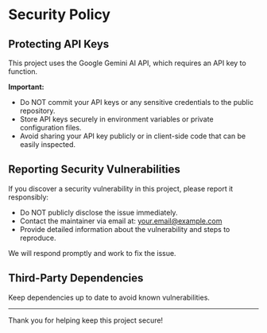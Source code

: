 # Security Policy

## Protecting API Keys

This project uses the Google Gemini AI API, which requires an API key to function.

**Important:**

- Do NOT commit your API keys or any sensitive credentials to the public repository.
- Store API keys securely in environment variables or private configuration files.
- Avoid sharing your API key publicly or in client-side code that can be easily inspected.

## Reporting Security Vulnerabilities

If you discover a security vulnerability in this project, please report it responsibly:

- Do NOT publicly disclose the issue immediately.
- Contact the maintainer via email at: your.email@example.com
- Provide detailed information about the vulnerability and steps to reproduce.

We will respond promptly and work to fix the issue.

## Third-Party Dependencies

Keep dependencies up to date to avoid known vulnerabilities.

---

Thank you for helping keep this project secure!
